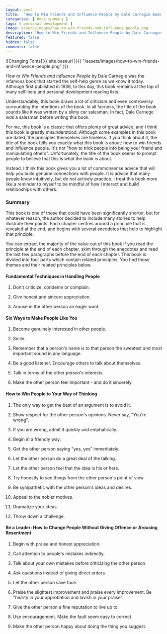 ```yaml
---
layout: post
title:  "How to Win Friends and Influence People by Dale Carnegie Book Summary"
categories: [ book summary ]
tags: [ personal development ]
image: assets/images/how-to-win-friends-and-influence-people.png
description: "How to Win Friends and Influence People by Dale Carnegie Book Summary"
featured: false
hidden: false
comments: false
---
```


![Changing Fonts]({{ site.baseurl }}{{ "/assets/images/how-to-win-friends-and-influence-people.png" }})

*How to Win Friends and Influence People* by Dale Carnegie was the infamous book that started the self-help genre as we know it today. Although first published in 1936, to this day, this book remains at the top of many self-help and personal development reading lists.

Understandably, this book draws a lot of criticism and even controversy surrounding the intentions of the book. In all fairness, the title of the book sounds like it was written by a slimy car salesman. In fact, Dale Carnege *was* a salesman before writing this book.

For me, this book is a classic that offers plenty of great advice, and I think this book is greatly misunderstood. Although some examples in this book are dated, the principles themselves are timeless. If you think about it, the title of the book tells you exactly what this book is about: how to win friends and influence people. It's not "how to trick people into being your friend and manipulating others". Unfortunately, the title of the book seems to prompt people to believe that this is what the book is about.

Instead, I think this book gives you a lot of commonsense advice that will help you build genuine connections with people. It is advice that many people know intuitively, but do not actively practice. I treat this book more like a reminder to myself to be mindful of how I interact and build relationships with others.

### Summary

This book is one of those that could have been significantly shorter, but for whatever reason, the author decided to include many stories to help illustrate their points. Each chapter centres around a principle that is revealed at the end, and begins with several anecdotes that help to highlight that principle.

You can extract the majority of the value out of this book if you read the principle at the end of each chapter, skim through the anecdotes and read the last few paragraphs before the end of each chapter. This book is divided into four parts which contain related principles. You find those themes and their related principles below.

#### Fundamental Techniques in Handling People

1. Don't criticize, condemn or complain.

2. Give honest and sincere appreciation.

3. Arouse in the other person an eager want.

#### Six Ways to Make People Like You

1. Become genuinely interested in other people.

2. Smile.

3. Remember that a person's name is to that person the sweetest and most important sound in any language.

4. Be a good listener. Encourage others to talk about themselves.

5. Talk in terms of the other person's interests.

6. Make the other person feel important - and do it sincerely.

#### How to Win People to Your Way of Thinking

1. The only way to get the best of an argument is to avoid it.

2. Show respect for the other person's opinions. Never say, "You're wrong".

3. If you are wrong, admit it quickly and emphatically.

4. Begin in a friendly way.

5. Get the other person saying "yes, yes" immediately.

6. Let the other person do a great deal of the talking.

7. Let the other person feel that the idea is his or hers.

8. Try honestly to see things from the other person's point of view.

9. Be sympathetic with the other person's ideas and desires.

10. Appeal to the nobler motives.

11. Dramatize your ideas.

12. Throw down a challenge.

#### Be a Leader: How to Change People Without Giving Offence or Arousing Resentment

1. Begin with praise and honest appreciation.

2. Call attention to people's mistakes indirectly.

3. Talk about your own mistakes before criticizing the other person.

4. Ask questions instead of giving direct orders.

5. Let the other person save face.

6. Praise the slightest improvement and praise every improvement. Be "hearty in your approbation and lavish in your praise".

7. Give the other person a fine reputation to live up to.

8. Use encouragement. Make the fault seem easy to correct.

9. Make the other person happy about doing the thing you suggest.
